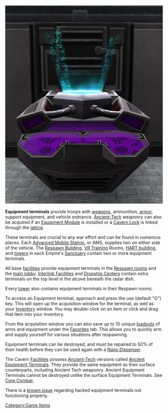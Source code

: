 ![](images/Equip_Term.jpg "Equip_Term.jpg")

**Equipment terminals** provide troops with
[weapons](Weapons_Index.md), ammunition,
[armor](Armor_Index.md), support equipment, and vehicle
ordnance. [Ancient-Tech](Ancient-Tech.md) weaponry can also be
acquired if an [Equipment Module](Equipment_Module.md) is
installed or a [Cavern Lock](Cavern_Lock.md) is linked through
the [lattice](lattice.md).

These terminals are crucial to any war effort and can be found in
numerous places. Each [Advanced Mobile
Station](Advanced_Mobile_Station.md), or AMS, supplies two on
either side of the vehicle. The [Respawn
Building](Respawn_Building.md), [VR
Training](VR_Training.md) Rooms, [HART
building](HART_building.md), and [towers](towers.md) in
each Empire's [Sanctuary](Sanctuary.md) contain two or more
equipment terminals.

All base [facilities](facilities.md) provide equipment terminals
in the [Respawn rooms](Respawn_room.md) and the [main
lobby](main_lobby.md). [Interlink
Facilities](Interlink_Facility.md) and [Dropship
Centers](Dropship_Center.md) contain extra teriminals on the top
level in the alcove beneath the radar dish.

Every [tower](towers.md) also contains equipment terminals in
their Respawn rooms.

To access an Equipment terminal, approach and press the use (default
"G") key. This will open up the acquisition window for the terminal, as
well as your [Inventory](Inventory.md) window. You may
double-click on an item or click and drag that item into your inventory.

From the acquisition window you can also save up to 10 unique
[loadouts](loadout.md) of arms and equipment under the
[Favorites](Favorites.md) tab. This allows you to quickly arm
and supply yourself for various situations after respawning.

Equipment terminals can be destroyed, and must be repaired to 50% of
their health before they can be used again with a [Nano
Dispenser](Nano_Dispenser.md).

The Cavern [Facilities](Facilities.md) possess
[Ancient-Tech](Ancient-Tech.md) versions called [Ancient
Equipment Terminals](Ancient_Equipment_Terminal.md). They
provide the same equipment as their surface counterparts, including
Ancient Tech weaponry. Ancient Equipment Terminals cannot be destroyed
unlike the surface Equipment Terminals. See [Core
Combat](Core_Combat.md).

There is a [known issue](Known_Issues.md) regarding hacked
equipment terminals not functioning properly.

[Category:Game Items](Category:Game_Items.md)
